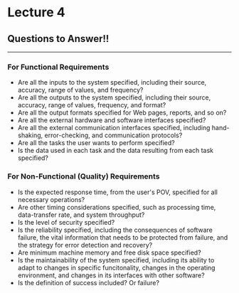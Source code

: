 # Lecture 4

## Questions to Answer!!
<hr>

### **For Functional Requirements**
* Are all the inputs to the system specified, including their source, accuracy, range of values, and frequency?
* Are all the outputs to the system specified, including their source, accuracy, range of values, frequency, and format?
* Are all the output formats specified for Web pages, reports, and so on?
* Are all the external hardware and software interfaces specified?
* Are all the external communication interfaces specified, including hand-shaking, error-checking, and communication protocols?
* Are all the tasks the user wants to perform specified?
* Is the data used in each task and the data resulting from each task specified?

### **For Non-Functional (Quality) Requirements**
* Is the expected response time, from the user's POV, specified for all necessary operations?
* Are other timing considerations specified, such as processing time, data-transfer rate, and system throughput?
* Is the level of security specified?
* Is the reliability specified, including the consequences of software failure, the vital information that needs to be protected from failure, and the strategy for error detection and recovery?
* Are minimum machine memory and free disk space specified?
* Is the maintainability of the system specified, including its ability to adapt to changes in specific funcitonality, changes in the operating environment, and changes in its interfaces with other software?
* Is the definition of success included? Or failure?